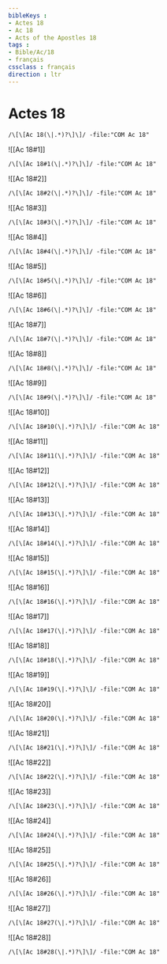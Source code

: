 ```yaml
---
bibleKeys : 
- Actes 18
- Ac 18
- Acts of the Apostles 18
tags : 
- Bible/Ac/18
- français
cssclass : français
direction : ltr
---
```


# Actes 18

```query
/\[\[Ac 18(\|.*)?\]\]/ -file:"COM Ac 18"
```



![[Ac 18#1]]

```query
/\[\[Ac 18#1(\|.*)?\]\]/ -file:"COM Ac 18"
```

![[Ac 18#2]]

```query
/\[\[Ac 18#2(\|.*)?\]\]/ -file:"COM Ac 18"
```

![[Ac 18#3]]

```query
/\[\[Ac 18#3(\|.*)?\]\]/ -file:"COM Ac 18"
```

![[Ac 18#4]]

```query
/\[\[Ac 18#4(\|.*)?\]\]/ -file:"COM Ac 18"
```

![[Ac 18#5]]

```query
/\[\[Ac 18#5(\|.*)?\]\]/ -file:"COM Ac 18"
```

![[Ac 18#6]]

```query
/\[\[Ac 18#6(\|.*)?\]\]/ -file:"COM Ac 18"
```

![[Ac 18#7]]

```query
/\[\[Ac 18#7(\|.*)?\]\]/ -file:"COM Ac 18"
```

![[Ac 18#8]]

```query
/\[\[Ac 18#8(\|.*)?\]\]/ -file:"COM Ac 18"
```

![[Ac 18#9]]

```query
/\[\[Ac 18#9(\|.*)?\]\]/ -file:"COM Ac 18"
```

![[Ac 18#10]]

```query
/\[\[Ac 18#10(\|.*)?\]\]/ -file:"COM Ac 18"
```

![[Ac 18#11]]

```query
/\[\[Ac 18#11(\|.*)?\]\]/ -file:"COM Ac 18"
```

![[Ac 18#12]]

```query
/\[\[Ac 18#12(\|.*)?\]\]/ -file:"COM Ac 18"
```

![[Ac 18#13]]

```query
/\[\[Ac 18#13(\|.*)?\]\]/ -file:"COM Ac 18"
```

![[Ac 18#14]]

```query
/\[\[Ac 18#14(\|.*)?\]\]/ -file:"COM Ac 18"
```

![[Ac 18#15]]

```query
/\[\[Ac 18#15(\|.*)?\]\]/ -file:"COM Ac 18"
```

![[Ac 18#16]]

```query
/\[\[Ac 18#16(\|.*)?\]\]/ -file:"COM Ac 18"
```

![[Ac 18#17]]

```query
/\[\[Ac 18#17(\|.*)?\]\]/ -file:"COM Ac 18"
```

![[Ac 18#18]]

```query
/\[\[Ac 18#18(\|.*)?\]\]/ -file:"COM Ac 18"
```

![[Ac 18#19]]

```query
/\[\[Ac 18#19(\|.*)?\]\]/ -file:"COM Ac 18"
```

![[Ac 18#20]]

```query
/\[\[Ac 18#20(\|.*)?\]\]/ -file:"COM Ac 18"
```

![[Ac 18#21]]

```query
/\[\[Ac 18#21(\|.*)?\]\]/ -file:"COM Ac 18"
```

![[Ac 18#22]]

```query
/\[\[Ac 18#22(\|.*)?\]\]/ -file:"COM Ac 18"
```

![[Ac 18#23]]

```query
/\[\[Ac 18#23(\|.*)?\]\]/ -file:"COM Ac 18"
```

![[Ac 18#24]]

```query
/\[\[Ac 18#24(\|.*)?\]\]/ -file:"COM Ac 18"
```

![[Ac 18#25]]

```query
/\[\[Ac 18#25(\|.*)?\]\]/ -file:"COM Ac 18"
```

![[Ac 18#26]]

```query
/\[\[Ac 18#26(\|.*)?\]\]/ -file:"COM Ac 18"
```

![[Ac 18#27]]

```query
/\[\[Ac 18#27(\|.*)?\]\]/ -file:"COM Ac 18"
```

![[Ac 18#28]]

```query
/\[\[Ac 18#28(\|.*)?\]\]/ -file:"COM Ac 18"
```

